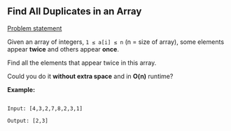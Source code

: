 ## Find All Duplicates in an Array

[Problem statement](https://leetcode.com/explore/challenge/card/august-leetcoding-challenge/549/week-1-august-1st-august-7th/3414/)

Given an array of integers, ` 1 ≤ a[i] ≤ n ` (n = size of array), some
elements appear **twice** and others appear **once**.

Find all the elements that appear twice in this array.

Could you do it **without extra space** and in **O(n)** runtime?

**Example:**
```

Input: [4,3,2,7,8,2,3,1]

Output: [2,3]
```